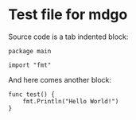 Test file for mdgo
==================

Source code is a tab indented block:

	package main
	
	import "fmt"

And here comes another block:

	func test() {
		fmt.Println("Hello World!")
	}
